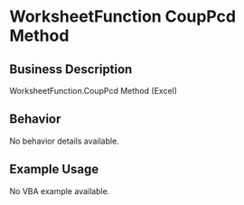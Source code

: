 # WorksheetFunction CoupPcd Method

## Business Description
WorksheetFunction.CoupPcd Method (Excel)

## Behavior
No behavior details available.

## Example Usage
No VBA example available.